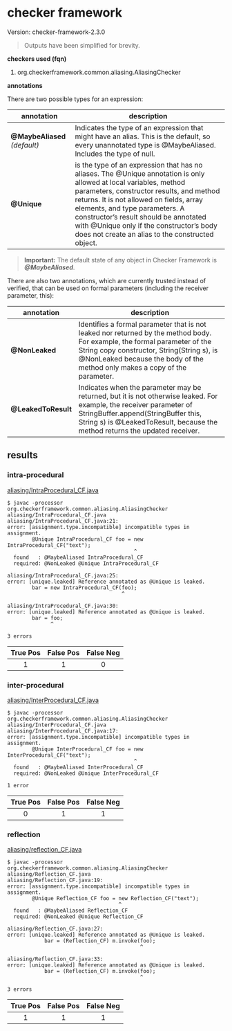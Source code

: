 # checker framework

Version: checker-framework-2.3.0

> Outputs have been simplified for brevity.

**checkers used (fqn)**

1. org.checkerframework.common.aliasing.AliasingChecker

**annotations**

There are two possible types for an expression:

| annotation | description |
| --- | --- |
| **@MaybeAliased** *(default)*| Indicates the type of an expression that might have an alias. This is the default, so every unannotated type is @MaybeAliased. Includes the type of null. |
| **@Unique** | is the type of an expression that has no aliases. The @Unique annotation is only allowed at local variables, method parameters, constructor results, and method returns. It is not allowed on fields, array elements, and type parameters. A constructor’s result should be annotated with @Unique only if the constructor’s body does not create an alias to the constructed object. |

> **Important:** The default state of any object in Checker Framework is ***@MaybeAliased***.

There are also two annotations, which are currently trusted instead of verified, that can be used on formal parameters (including the receiver parameter, this):

| annotation | description |
| --- | --- |
| **@NonLeaked** | Identifies a formal parameter that is not leaked nor returned by the method body. For example, the formal parameter of the String copy constructor, String(String s), is @NonLeaked because the body of the method only makes a copy of the parameter. |
| **@LeakedToResult** | Indicates when the parameter may be returned, but it is not otherwise leaked. For example, the receiver parameter of StringBuffer.append(StringBuffer this, String s) is @LeakedToResult, because the method returns the updated receiver. |

## results

### intra-procedural

[aliasing/IntraProcedural_CF.java](https://github.com/michaelemery/staticanalysis/blob/master/checker/aliasing/IntraProcedural_CF.java)

```
$ javac -processor org.checkerframework.common.aliasing.AliasingChecker aliasing/IntraProcedural_CF.java 
aliasing/IntraProcedural_CF.java:21: 
error: [assignment.type.incompatible] incompatible types in assignment.
        @Unique IntraProcedural_CF foo = new IntraProcedural_CF("text");
                                         ^
  found   : @MaybeAliased IntraProcedural_CF
  required: @NonLeaked @Unique IntraProcedural_CF

aliasing/IntraProcedural_CF.java:25: 
error: [unique.leaked] Reference annotated as @Unique is leaked.
        bar = new IntraProcedural_CF(foo);
                                     ^

aliasing/IntraProcedural_CF.java:30: 
error: [unique.leaked] Reference annotated as @Unique is leaked.
        bar = foo;
              ^

3 errors
```

| True Pos | False Pos | False Neg |
| :---: | :---: | :---: |
| 1 | 1 | 0 |


### inter-procedural

[aliasing/InterProcedural_CF.java](https://github.com/michaelemery/staticanalysis/blob/master/checker/aliasing/InterProcedural_CF.java)


```
$ javac -processor org.checkerframework.common.aliasing.AliasingChecker aliasing/InterProcedural_CF.java 
aliasing/InterProcedural_CF.java:17: 
error: [assignment.type.incompatible] incompatible types in assignment.
        @Unique InterProcedural_CF foo = new InterProcedural_CF("text");
                                         ^
  found   : @MaybeAliased InterProcedural_CF
  required: @NonLeaked @Unique InterProcedural_CF

1 error
```

| True Pos | False Pos | False Neg |
| :---: | :---: | :---: |
| 0 | 1 | 1 |

### reflection

[aliasing/reflection_CF.java](https://github.com/michaelemery/staticanalysis/blob/master/checker/IntraProcedural_CF_old.javaaliasing/reflection_CF.java)

```
$ javac -processor org.checkerframework.common.aliasing.AliasingChecker aliasing/Reflection_CF.java 
aliasing/Reflection_CF.java:19: 
error: [assignment.type.incompatible] incompatible types in assignment.
        @Unique Reflection_CF foo = new Reflection_CF("text");
                                    ^
  found   : @MaybeAliased Reflection_CF
  required: @NonLeaked @Unique Reflection_CF

aliasing/Reflection_CF.java:27: 
error: [unique.leaked] Reference annotated as @Unique is leaked.
            bar = (Reflection_CF) m.invoke(foo);
                                           ^

aliasing/Reflection_CF.java:33: 
error: [unique.leaked] Reference annotated as @Unique is leaked.
            bar = (Reflection_CF) m.invoke(foo);
                                           ^

3 errors
```

| True Pos | False Pos | False Neg |
| :---: | :---: | :---: |
| 1 | 1 | 1 |
